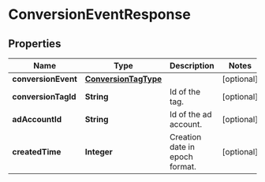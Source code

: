 

# ConversionEventResponse

## Properties

Name | Type | Description | Notes
------------ | ------------- | ------------- | -------------
**conversionEvent** | [**ConversionTagType**](ConversionTagType.md) |  |  [optional]
**conversionTagId** | **String** | Id of the tag. |  [optional]
**adAccountId** | **String** | Id of the ad account. |  [optional]
**createdTime** | **Integer** | Creation date in epoch format. |  [optional]




